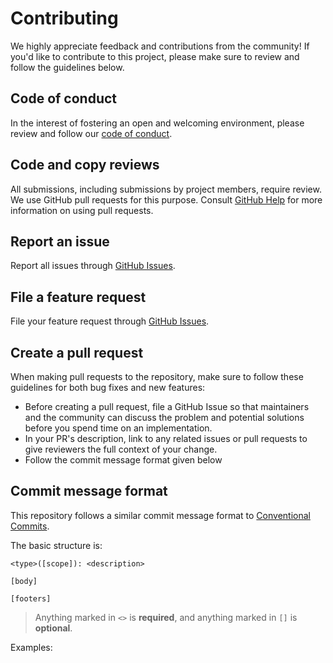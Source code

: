 # Contributing

We highly appreciate feedback and contributions from the community! If you'd like to contribute to this project, please make sure to review and follow the guidelines below.

## Code of conduct

In the interest of fostering an open and welcoming environment, please review and follow our [code of conduct](./CODE_OF_CONDUCT.md).

## Code and copy reviews

All submissions, including submissions by project members, require review. We
use GitHub pull requests for this purpose. Consult
[GitHub Help](https://help.github.com/articles/about-pull-requests/) for more
information on using pull requests.

## Report an issue

Report all issues through [GitHub Issues](./issues).

## File a feature request

File your feature request through [GitHub Issues](./issues).

## Create a pull request

When making pull requests to the repository, make sure to follow these guidelines for both bug fixes and new features:

- Before creating a pull request, file a GitHub Issue so that maintainers and the community can discuss the problem and potential solutions before you spend time on an implementation.
- In your PR's description, link to any related issues or pull requests to give reviewers the full context of your change.
- Follow the commit message format given below

## Commit message format

This repository follows a similar commit message format to [Conventional Commits](https://www.conventionalcommits.org/en/v1.0.0/).

The basic structure is:
```
<type>([scope]): <description>

[body]

[footers]
```
> Anything marked in `<>` is **required**, and anything marked in `[]` is **optional**.

Examples:

